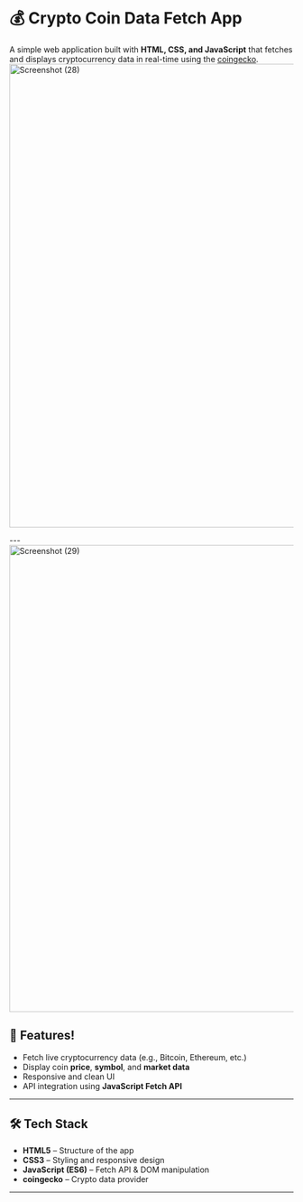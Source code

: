 # 💰 Crypto Coin Data Fetch App

A simple web application built with **HTML, CSS, and JavaScript** that fetches and displays cryptocurrency data in real-time using the [coingecko](https://www.coingecko.com/).
<img width="1920" height="822" alt="Screenshot (28)" src="https://github.com/user-attachments/assets/9da8a1f2-5b77-4c14-94e8-b8e13afce302" />


---<img width="1920" height="828" alt="Screenshot (29)" src="https://github.com/user-attachments/assets/74429343-fdef-44cd-b8e6-b0958ed23f29" />


## 🚀 Features!

- Fetch live cryptocurrency data (e.g., Bitcoin, Ethereum, etc.)
- Display coin **price**, **symbol**, and **market data**
- Responsive and clean UI
- API integration using **JavaScript Fetch API**

---

## 🛠️ Tech Stack
- **HTML5** – Structure of the app
- **CSS3** – Styling and responsive design
- **JavaScript (ES6)** – Fetch API & DOM manipulation
- **coingecko** – Crypto data provider

---

